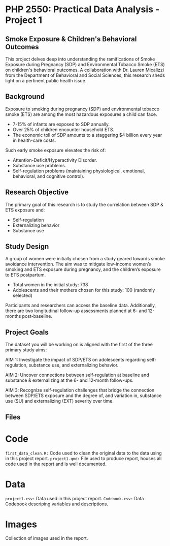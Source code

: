 # PHP 2550: Practical Data Analysis - Project 1

## Smoke Exposure & Children's Behavioral Outcomes
This project delves deep into understanding the ramifications of Smoke Exposure during Pregnancy (SDP) and Environmental Tobacco Smoke (ETS) on children's behavioral outcomes. A collaboration with Dr. Lauren Micalizzi from the Department of Behavioral and Social Sciences, this research sheds light on a pertinent public health issue.

## Background
Exposure to smoking during pregnancy (SDP) and environmental tobacco smoke (ETS) are among the most hazardous exposures a child can face.

- 7-15% of infants are exposed to SDP annually.
- Over 25% of children encounter household ETS.
- The economic toll of SDP amounts to a staggering $4 billion every year in health-care costs.

Such early smoke exposure elevates the risk of:

- Attention-Deficit/Hyperactivity Disorder.
- Substance use problems.
- Self-regulation problems (maintaining physiological, emotional, behavioral, and cognitive control).

## Research Objective
The primary goal of this research is to study the correlation between SDP & ETS exposure and:

- Self-regulation
- Externalizing behavior
- Substance use

## Study Design
A group of women were initially chosen from a study geared towards smoke avoidance intervention. The aim was to mitigate low-income women’s smoking and ETS exposure during pregnancy, and the children’s exposure to ETS postpartum.

- Total women in the initial study: 738
- Adolescents and their mothers chosen for this study: 100 (randomly selected)

Participants and researchers can access the baseline data. Additionally, there are two longitudinal follow-up assessments planned at 6- and 12-months post-baseline.

## Project Goals
The dataset you will be working on is aligned with the first of the three primary study aims:

AIM 1: Investigate the impact of SDP/ETS on adolescents regarding self-regulation, substance use, and externalizing behavior.

AIM 2: Uncover connections between self-regulation at baseline and substance & externalizing at the 6- and 12-month follow-ups.

AIM 3: Recognize self-regulation challenges that bridge the connection between SDP/ETS exposure and the degree of, and variation in, substance use (SU) and externalizing (EXT) severity over time.

## Files

# Code
`first_data_clean.R:` Code used to clean the original data to the data using in this project report.
`project1.qmd:` File used to produce report, houses all code used in the report and is well documented.

# Data
`project1.csv:` Data used in this project report.
`Codebook.csv:` Data Codebook descriping variables and descriptions.

# Images
Collection of images used in the report.